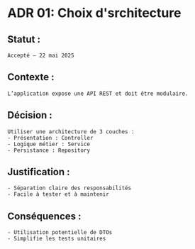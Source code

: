 #  ADR 01: Choix d'srchitecture

## Statut :
    Accepté – 22 mai 2025

## Contexte :
    L’application expose une API REST et doit être modulaire.

## Décision :
    Utiliser une architecture de 3 couches :
    - Présentation : Controller
    - Logique métier : Service
    - Persistance : Repository

## Justification :
    - Séparation claire des responsabilités
    - Facile à tester et à maintenir

## Conséquences :
    - Utilisation potentielle de DTOs
    - Simplifie les tests unitaires

